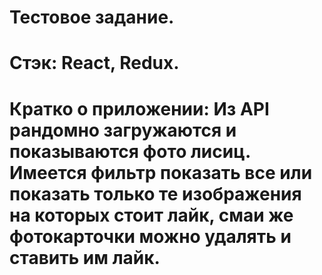 # Тестовое задание.

# Стэк: React, Redux.

# Кратко о приложении: Из API рандомно загружаются и показываются фото лисиц. Имеется фильтр показать все или показать только те изображения на которых стоит лайк, смаи же фотокарточки можно удалять и ставить им лайк.
